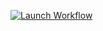 [![Launch Workflow](https://img.shields.io/badge/run-yadage_workflow-7a438c.svg)](https://recast-control.cern.ch/sandbox?toplevel=from-github%2Fatlasexamples%2Fpileupfull&workflow=workflow.yml&pars=%7B%22trfconfigs%22%3A%7B%22sim%22%3A%7B%22amitag%22%3A%22s2586%22%2C%22rel%22%3A%22AtlasProduction%2C19.2.3.5%22%7D%2C%22reco%22%3A%7B%22amitag%22%3A%22r7772%22%2C%22rel%22%3A%22AtlasProd1%2C20.7.5.1.1%22%7D%7D%7D)
